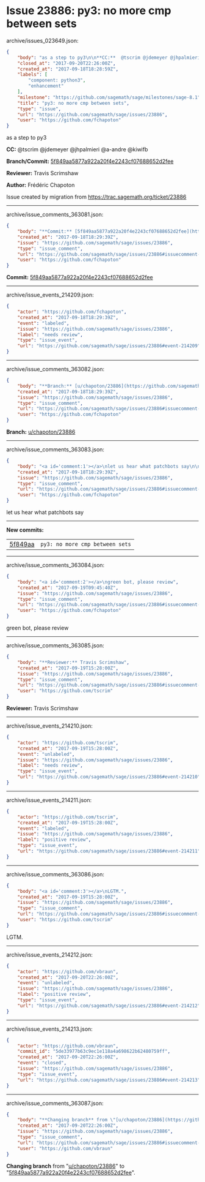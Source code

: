 # Issue 23886: py3: no more cmp between sets

archive/issues_023649.json:
```json
{
    "body": "as a step to py3\n\n**CC:**  @tscrim @jdemeyer @jhpalmieri @a-andre @kiwifb\n\n**Branch/Commit:** [5f849aa5877a922a20f4e2243cf07688652d2fee](https://github.com/sagemath/sagetrac-mirror/commit/5f849aa5877a922a20f4e2243cf07688652d2fee)\n\n**Reviewer:** Travis Scrimshaw\n\n**Author:** Fr\u00e9d\u00e9ric Chapoton\n\nIssue created by migration from https://trac.sagemath.org/ticket/23886\n\n",
    "closed_at": "2017-09-20T22:26:00Z",
    "created_at": "2017-09-18T18:28:59Z",
    "labels": [
        "component: python3",
        "enhancement"
    ],
    "milestone": "https://github.com/sagemath/sage/milestones/sage-8.1",
    "title": "py3: no more cmp between sets",
    "type": "issue",
    "url": "https://github.com/sagemath/sage/issues/23886",
    "user": "https://github.com/fchapoton"
}
```
as a step to py3

**CC:**  @tscrim @jdemeyer @jhpalmieri @a-andre @kiwifb

**Branch/Commit:** [5f849aa5877a922a20f4e2243cf07688652d2fee](https://github.com/sagemath/sagetrac-mirror/commit/5f849aa5877a922a20f4e2243cf07688652d2fee)

**Reviewer:** Travis Scrimshaw

**Author:** Frédéric Chapoton

Issue created by migration from https://trac.sagemath.org/ticket/23886





---

archive/issue_comments_363081.json:
```json
{
    "body": "**Commit:** [5f849aa5877a922a20f4e2243cf07688652d2fee](https://github.com/sagemath/sagetrac-mirror/commit/5f849aa5877a922a20f4e2243cf07688652d2fee)",
    "created_at": "2017-09-18T18:29:39Z",
    "issue": "https://github.com/sagemath/sage/issues/23886",
    "type": "issue_comment",
    "url": "https://github.com/sagemath/sage/issues/23886#issuecomment-363081",
    "user": "https://github.com/fchapoton"
}
```

**Commit:** [5f849aa5877a922a20f4e2243cf07688652d2fee](https://github.com/sagemath/sagetrac-mirror/commit/5f849aa5877a922a20f4e2243cf07688652d2fee)



---

archive/issue_events_214209.json:
```json
{
    "actor": "https://github.com/fchapoton",
    "created_at": "2017-09-18T18:29:39Z",
    "event": "labeled",
    "issue": "https://github.com/sagemath/sage/issues/23886",
    "label": "needs review",
    "type": "issue_event",
    "url": "https://github.com/sagemath/sage/issues/23886#event-214209"
}
```



---

archive/issue_comments_363082.json:
```json
{
    "body": "**Branch:** [u/chapoton/23886](https://github.com/sagemath/sagetrac-mirror/tree/u/chapoton/23886)",
    "created_at": "2017-09-18T18:29:39Z",
    "issue": "https://github.com/sagemath/sage/issues/23886",
    "type": "issue_comment",
    "url": "https://github.com/sagemath/sage/issues/23886#issuecomment-363082",
    "user": "https://github.com/fchapoton"
}
```

**Branch:** [u/chapoton/23886](https://github.com/sagemath/sagetrac-mirror/tree/u/chapoton/23886)



---

archive/issue_comments_363083.json:
```json
{
    "body": "<a id='comment:1'></a>\nlet us hear what patchbots say\n\n---\n**New commits:**\n<table><tr><td><a href=\"https://github.com/sagemath/sagetrac-mirror/commit/5f849aa5877a922a20f4e2243cf07688652d2fee\">5f849aa</a></td><td><code>py3: no more cmp between sets</code></td></tr></table>\n",
    "created_at": "2017-09-18T18:29:39Z",
    "issue": "https://github.com/sagemath/sage/issues/23886",
    "type": "issue_comment",
    "url": "https://github.com/sagemath/sage/issues/23886#issuecomment-363083",
    "user": "https://github.com/fchapoton"
}
```

<a id='comment:1'></a>
let us hear what patchbots say

---
**New commits:**
<table><tr><td><a href="https://github.com/sagemath/sagetrac-mirror/commit/5f849aa5877a922a20f4e2243cf07688652d2fee">5f849aa</a></td><td><code>py3: no more cmp between sets</code></td></tr></table>




---

archive/issue_comments_363084.json:
```json
{
    "body": "<a id='comment:2'></a>\ngreen bot, please review",
    "created_at": "2017-09-19T09:45:40Z",
    "issue": "https://github.com/sagemath/sage/issues/23886",
    "type": "issue_comment",
    "url": "https://github.com/sagemath/sage/issues/23886#issuecomment-363084",
    "user": "https://github.com/fchapoton"
}
```

<a id='comment:2'></a>
green bot, please review



---

archive/issue_comments_363085.json:
```json
{
    "body": "**Reviewer:** Travis Scrimshaw",
    "created_at": "2017-09-19T15:28:00Z",
    "issue": "https://github.com/sagemath/sage/issues/23886",
    "type": "issue_comment",
    "url": "https://github.com/sagemath/sage/issues/23886#issuecomment-363085",
    "user": "https://github.com/tscrim"
}
```

**Reviewer:** Travis Scrimshaw



---

archive/issue_events_214210.json:
```json
{
    "actor": "https://github.com/tscrim",
    "created_at": "2017-09-19T15:28:00Z",
    "event": "unlabeled",
    "issue": "https://github.com/sagemath/sage/issues/23886",
    "label": "needs review",
    "type": "issue_event",
    "url": "https://github.com/sagemath/sage/issues/23886#event-214210"
}
```



---

archive/issue_events_214211.json:
```json
{
    "actor": "https://github.com/tscrim",
    "created_at": "2017-09-19T15:28:00Z",
    "event": "labeled",
    "issue": "https://github.com/sagemath/sage/issues/23886",
    "label": "positive review",
    "type": "issue_event",
    "url": "https://github.com/sagemath/sage/issues/23886#event-214211"
}
```



---

archive/issue_comments_363086.json:
```json
{
    "body": "<a id='comment:3'></a>\nLGTM.",
    "created_at": "2017-09-19T15:28:00Z",
    "issue": "https://github.com/sagemath/sage/issues/23886",
    "type": "issue_comment",
    "url": "https://github.com/sagemath/sage/issues/23886#issuecomment-363086",
    "user": "https://github.com/tscrim"
}
```

<a id='comment:3'></a>
LGTM.



---

archive/issue_events_214212.json:
```json
{
    "actor": "https://github.com/vbraun",
    "created_at": "2017-09-20T22:26:00Z",
    "event": "unlabeled",
    "issue": "https://github.com/sagemath/sage/issues/23886",
    "label": "positive review",
    "type": "issue_event",
    "url": "https://github.com/sagemath/sage/issues/23886#event-214212"
}
```



---

archive/issue_events_214213.json:
```json
{
    "actor": "https://github.com/vbraun",
    "commit_id": "5de33977b63c9ec1e118a4a698622b62480759ff",
    "created_at": "2017-09-20T22:26:00Z",
    "event": "closed",
    "issue": "https://github.com/sagemath/sage/issues/23886",
    "type": "issue_event",
    "url": "https://github.com/sagemath/sage/issues/23886#event-214213"
}
```



---

archive/issue_comments_363087.json:
```json
{
    "body": "**Changing branch** from \"[u/chapoton/23886](https://github.com/sagemath/sagetrac-mirror/tree/u/chapoton/23886)\" to \"[5f849aa5877a922a20f4e2243cf07688652d2fee](https://github.com/sagemath/sagetrac-mirror/commit/5f849aa5877a922a20f4e2243cf07688652d2fee)\".",
    "created_at": "2017-09-20T22:26:00Z",
    "issue": "https://github.com/sagemath/sage/issues/23886",
    "type": "issue_comment",
    "url": "https://github.com/sagemath/sage/issues/23886#issuecomment-363087",
    "user": "https://github.com/vbraun"
}
```

**Changing branch** from "[u/chapoton/23886](https://github.com/sagemath/sagetrac-mirror/tree/u/chapoton/23886)" to "[5f849aa5877a922a20f4e2243cf07688652d2fee](https://github.com/sagemath/sagetrac-mirror/commit/5f849aa5877a922a20f4e2243cf07688652d2fee)".
